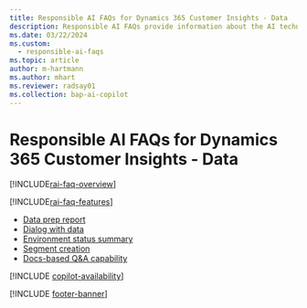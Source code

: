 ```yaml
---
title: Responsible AI FAQs for Dynamics 365 Customer Insights - Data
description: Responsible AI FAQs provide information about the AI technology used in Dynamics 365 Customer Insights - Data, along with key considerations and details about how the AI is used, how it was tested and evaluated, and any specific limitations.
ms.date: 03/22/2024
ms.custom: 
  - responsible-ai-faqs
ms.topic: article
author: m-hartmann
ms.author: mhart
ms.reviewer: radsay01
ms.collection: bap-ai-copilot 
---
```


# Responsible AI FAQs for Dynamics 365 Customer Insights - Data

[!INCLUDE[rai-faq-overview](includes/faqs-overview.md)]

[!INCLUDE[rai-faq-features](includes/faqs-feature.md)]

- [Data prep report](faqs-data-prep.md)
- [Dialog with data](faqs-dialog-data.md)
- [Environment status summary](faqs-environment-status.md)
- [Segment creation](faqs-segment-creation.md)
- [Docs-based Q&A capability](faqs-docs-qna.md)

[!INCLUDE [copilot-availability](includes/copilot-availability.md)]

[!INCLUDE [footer-banner](includes/footer-banner.md)]
